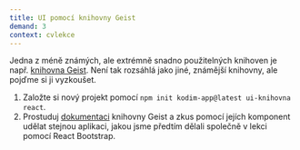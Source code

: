 ```yaml
---
title: UI pomocí knihovny Geist
demand: 3
context: cvlekce
---
```


Jedna z méně známých, ale extrémně snadno použitelných knihoven je např. [knihovna Geist](https://geist-ui.dev/en-us). Není tak rozsáhlá jako jiné, známější knihovny, ale pojďme si ji vyzkoušet.

1. Založte si nový projekt pomocí `npm init kodim-app@latest ui-knihovna react`.
1. Prostuduj [dokumentaci](https://geist-ui.dev/en-us) knihovny Geist a zkus pomocí jejích komponent udělat stejnou aplikaci, jakou jsme předtím dělali společně v lekci pomocí React Bootstrap.
